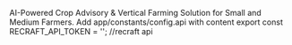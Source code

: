 AI-Powered Crop Advisory & Vertical Farming Solution for Small and Medium Farmers.
Add app/constants/config.api with content export const RECRAFT_API_TOKEN = '<api key here>';
//recraft api
